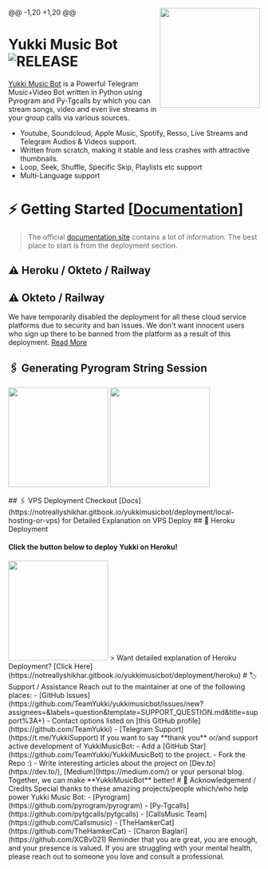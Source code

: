 @@ -1,20 +1,20 @@
<img src="https://telegra.ph/file/c0e014ff34f34d1056627.png" align="right" width="200" height="200"/>
# Yukki Music Bot <img src="https://img.shields.io/github/v/release/TeamYukki/YukkiMusicBot?color=black&logo=github&logoColor=black&style=social" alt="RELEASE">
[Yukki Music Bot](https://github.com/TeamYukki/YukkiMusicBot) is a Powerful Telegram Music+Video Bot written in Python using Pyrogram and Py-Tgcalls by which you can stream songs, video and even live streams in your group calls via various sources.
* Youtube, Soundcloud, Apple Music, Spotify, Resso, Live Streams and Telegram Audios & Videos support.
* Written from scratch, making it stable and less crashes with attractive thumbnails.
* Loop, Seek, Shuffle, Specific Skip, Playlists etc support
* Multi-Language support
# ⚡️ Getting Started [[Documentation](https://notreallyshikhar.gitbook.io/yukkimusicbot/)]

> The official [documentation site](https://notreallyshikhar.gitbook.io/yukkimusicbot/) contains a lot of information. The best place to start is from the deployment section.
## ⚠️ Heroku / Okteto / Railway
## ⚠️ Okteto / Railway

We have temporarily disabled the deployment for  all these cloud service platforms due to security and ban issues. We don't want innocent users who sign up there to be banned from the platform as a result of this deployment. [Read More](https://t.me/TheYukki/2541)

## 🖇 Generating Pyrogram String Session
<p>
<a href="https://replit.com/@NotReallyShikhar/Yukki-Music-String-Gen"><img src="https://img.shields.io/badge/Generate%20On%20Repl-blueviolet?style=for-the-badge&logo=appveyor" width="200""/></a>
<a href="https://t.me/YukkiStringBot"><img src="https://img.shields.io/badge/TG%20String%20Gen%20Bot-blueviolet?style=for-the-badge&logo=appveyor" width="200""/></a>
</p>
## 🖇 VPS Deployment
Checkout [Docs](https://notreallyshikhar.gitbook.io/yukkimusicbot/deployment/local-hosting-or-vps) for Detailed Explanation on VPS Deploy
## 🚀 Heroku Deployment
<h4>Click the button below to deploy Yukki on Heroku!</h4>    
<a href="https://heroku.com/deploy?template=https://github.com/gehlot2266/yukkinonban/"><img src="https://img.shields.io/badge/Deploy%20To%20Heroku-blueviolet?style=for-the-badge&logo=heroku" width="200""/></a>
> Want detailed explanation of Heroku Deployment? [Click Here](https://notreallyshikhar.gitbook.io/yukkimusicbot/deployment/heroku)
# 🏷 Support / Assistance
Reach out to the maintainer at one of the following places:
- [GitHub Issues](https://github.com/TeamYukki/yukkimusicbot/issues/new?assignees=&labels=question&template=SUPPORT_QUESTION.md&title=support%3A+)
- Contact options listed on [this GitHub profile](https://github.com/TeamYukki)
- [Telegram Support](https://t.me/YukkiSupport)
If you want to say **thank you** or/and support active development of YukkiMusicBot:
- Add a [GitHub Star](https://github.com/TeamYukki/YukkiMusicBot) to the project.
- Fork the Repo :)
- Write interesting articles about the project on [Dev.to](https://dev.to/), [Medium](https://medium.com/) or your personal blog.
Together, we can make **YukkiMusicBot** better!
# 📑 Acknowledgement / Credits
Special thanks to these amazing projects/people which/who help power Yukki Music Bot:
- [Pyrogram](https://github.com/pyrogram/pyrogram)
- [Py-Tgcalls](https://github.com/pytgcalls/pytgcalls)
- [CallsMusic Team](https://github.com/Callsmusic)
- [TheHamkerCat](https://github.com/TheHamkerCat)
- [Charon Baglari](https://github.com/XCBv021)
Reminder that you are great, you are enough, and your presence is valued. If you are struggling with your mental health, please reach out to someone you love and consult a professional.
